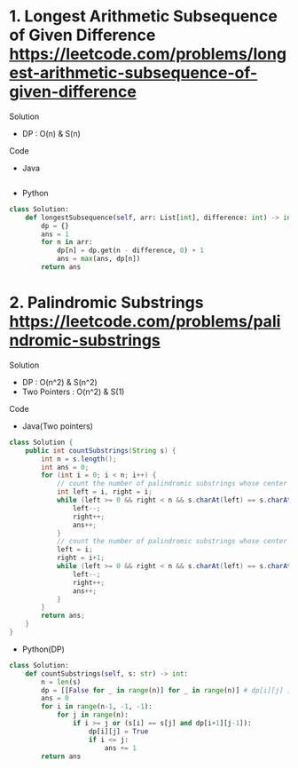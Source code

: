 # 1. Longest Arithmetic Subsequence of Given Difference https://leetcode.com/problems/longest-arithmetic-subsequence-of-given-difference

Solution

- DP : O(n) & S(n)

Code

- Java

```java

```

- Python

```python
class Solution:
    def longestSubsequence(self, arr: List[int], difference: int) -> int:
        dp = {}
        ans = 1
        for n in arr:
            dp[n] = dp.get(n - difference, 0) + 1
            ans = max(ans, dp[n])
        return ans
```

# 2. Palindromic Substrings https://leetcode.com/problems/palindromic-substrings

Solution

- DP : O(n^2) & S(n^2)
- Two Pointers : O(n^2) & S(1)

Code

- Java(Two pointers)

```java
class Solution {
    public int countSubstrings(String s) {
        int n = s.length();
        int ans = 0;
        for (int i = 0; i < n; i++) {
            // count the number of palindromic substrings whose center is s[i]
            int left = i, right = i;
            while (left >= 0 && right < n && s.charAt(left) == s.charAt(right)) {
                left--;
                right++;
                ans++;
            }
            // count the number of palindromic substrings whose center is s[i:i+2]
            left = i;
            right = i+1;
            while (left >= 0 && right < n && s.charAt(left) == s.charAt(right)) {
                left--;
                right++;
                ans++;
            }
        }
        return ans;
    }
}
```

- Python(DP)

```python
class Solution:
    def countSubstrings(self, s: str) -> int:
        n = len(s)
        dp = [[False for _ in range(n)] for _ in range(n)] # dp[i][j] is True if s[i:j+1] is a palindromic
        ans = 0
        for i in range(n-1, -1, -1):
            for j in range(n):
                if i >= j or (s[i] == s[j] and dp[i+1][j-1]):
                    dp[i][j] = True
                    if i <= j:
                        ans += 1
        return ans
```
